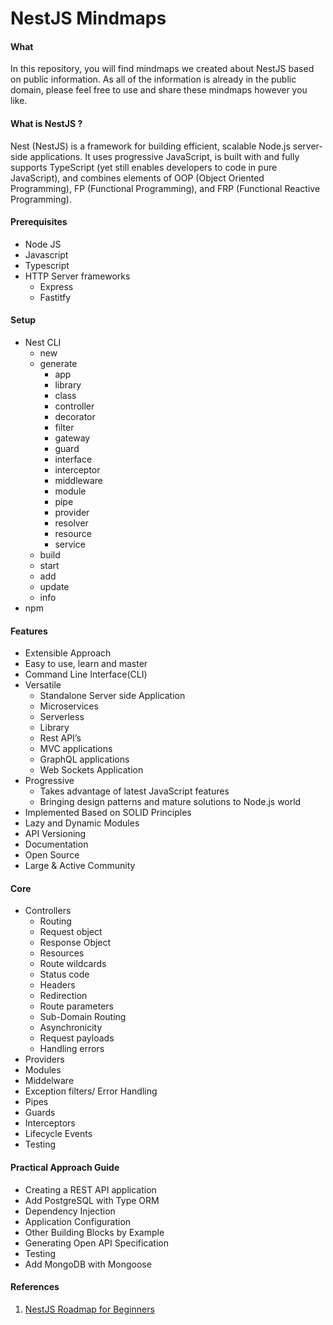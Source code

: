 # NestJS Mindmaps

#### What

In this repository, you will find mindmaps we created about NestJS based on public information. As all of the information is already in the public domain, please feel free to use and share these mindmaps however you like.  

#### What is NestJS ?

Nest (NestJS) is a framework for building efficient, scalable Node.js server-side applications. It uses progressive JavaScript, is built with and fully supports TypeScript (yet still enables developers to code in pure JavaScript), and combines elements of OOP (Object Oriented Programming), FP (Functional Programming), and FRP (Functional Reactive Programming).

#### Prerequisites

- Node JS
- Javascript
- Typescript
- HTTP Server frameworks
  - Express
  - Fastitfy

#### Setup

- Nest CLI
  - new
  - generate
    - app
    - library
    - class
    - controller
    - decorator
    - filter
    - gateway
    - guard
    - interface
    - interceptor
    - middleware
    - module
    - pipe
    - provider
    - resolver
    - resource
    - service
  - build
  - start
  - add
  - update
  - info
- npm

#### Features

- Extensible Approach
- Easy to use, learn and master
- Command Line Interface(CLI)
- Versatile
    - Standalone Server side Application
    - Microservices
    - Serverless
    - Library
    - Rest API’s
    - MVC applications
    - GraphQL applications
    - Web Sockets Application
- Progressive
    - Takes advantage of latest JavaScript features
    - Bringing design patterns and mature solutions to Node.js world
- Implemented Based on SOLID Principles
- Lazy and Dynamic Modules
- API Versioning
- Documentation
- Open Source 
- Large & Active Community

#### Core

- Controllers
  - Routing
  - Request object
  - Response Object
  - Resources
  - Route wildcards
  - Status code
  - Headers
  - Redirection
  - Route parameters
  - Sub-Domain Routing
  - Asynchronicity
  - Request payloads
  - Handling errors
- Providers
- Modules
- Middelware
- Exception filters/ Error Handling
- Pipes
- Guards
- Interceptors
- Lifecycle Events
- Testing

#### Practical Approach Guide 

- Creating a REST API application
- Add PostgreSQL with Type ORM
- Dependency Injection  
- Application Configuration 
- Other Building Blocks by Example
- Generating Open API Specification  
- Testing 
- Add MongoDB with Mongoose

#### References

1. [NestJS Roadmap for Beginners](https://blog.santoshshinde.com/nestjs-roadmap-for-beginners-4fee5be251b)
